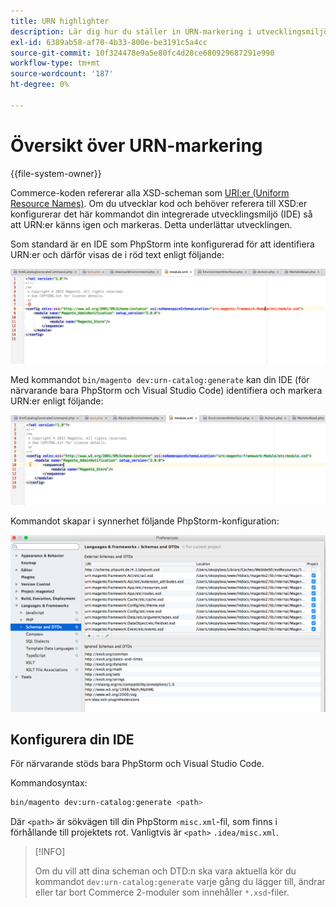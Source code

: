 ```yaml
---
title: URN highlighter
description: Lär dig hur du ställer in URN-markering i utvecklingsmiljön för Adobe Commerce. Upptäck konfiguration och optimering av XSD-scheman.
exl-id: 6389ab58-af70-4b33-800e-be3191c5a4cc
source-git-commit: 10f324478e9a5e80fc4d28ce680929687291e990
workflow-type: tm+mt
source-wordcount: '187'
ht-degree: 0%

---
```


# Översikt över URN-markering

{{file-system-owner}}

Commerce-koden refererar alla XSD-scheman som [URI:er (Uniform Resource Names)](https://www.ietf.org/rfc/rfc2141.txt). Om du utvecklar kod och behöver referera till XSD:er konfigurerar det här kommandot din integrerade utvecklingsmiljö (IDE) så att URN:er känns igen och markeras. Detta underlättar utvecklingen.

Som standard är en IDE som PhpStorm inte konfigurerad för att identifiera URN:er och därför visas de i röd text enligt följande:

![PhpStorm är inte konfigurerad för att identifiera URN](../../assets/configuration/urn-before.png)

Med kommandot `bin/magento dev:urn-catalog:generate` kan din IDE (för närvarande bara PhpStorm och Visual Studio Code) identifiera och markera URN:er enligt följande:

![Aktivera IDE för att identifiera URN](../../assets/configuration/urn-after.png)

Kommandot skapar i synnerhet följande PhpStorm-konfiguration:

![Exempel på PhpStorm-konfiguration](../../assets/configuration/urn-settings.png)

## Konfigurera din IDE

För närvarande stöds bara PhpStorm och Visual Studio Code.

Kommandosyntax:

```bash
bin/magento dev:urn-catalog:generate <path>
```

Där `<path>` är sökvägen till din PhpStorm `misc.xml`-fil, som finns i förhållande till projektets rot. Vanligtvis är `<path>` `.idea/misc.xml`.

>[!INFO]
>
>Om du vill att dina scheman och DTD:n ska vara aktuella kör du kommandot `dev:urn-catalog:generate` varje gång du lägger till, ändrar eller tar bort Commerce 2-moduler som innehåller `*.xsd`-filer.
